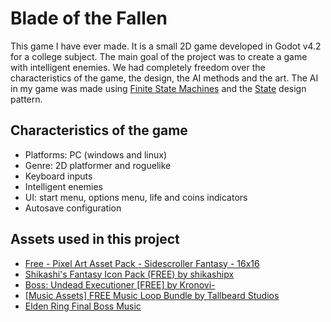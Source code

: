 # Blade of the Fallen

This game I have ever made. It is a small 2D game developed in Godot v4.2 for a college subject. The main goal of the project was to create a game with intelligent enemies. We had completely freedom over the characteristics of the game, the design, the AI methods and the art. The AI in my game was made using [Finite State Machines](https://en.wikipedia.org/wiki/Finite-state_machine) and the [State](https://gameprogrammingpatterns.com/state.html) design pattern.

## Characteristics of the game

* Platforms: PC (windows and linux)
* Genre: 2D platformer and roguelike
* Keyboard inputs
* Intelligent enemies
* UI: start menu, options menu, life and coins indicators
* Autosave configuration
  
## Assets used in this project

* [Free - Pixel Art Asset Pack - Sidescroller Fantasy - 16x16](https://anokolisa.itch.io/sidescroller-pixelart-sprites-asset-pack-forest-16x16)
* [Shikashi's Fantasy Icon Pack (FREE) by shikashipx](https://shikashipx.itch.io/shikashis-fantasy-icons-pack)
* [Boss: Undead Executioner [FREE] by Kronovi-](https://darkpixel-kronovi.itch.io/undead-executioner)
* [[Music Assets] FREE Music Loop Bundle by Tallbeard Studios](https://tallbeard.itch.io/music-loop-bundle)
* [Elden Ring Final Boss Music](https://downloads.khinsider.com/game-soundtracks/album/elden-ring-original-soundtrack/66.%2520The%2520Final%2520Battle.mp3)
